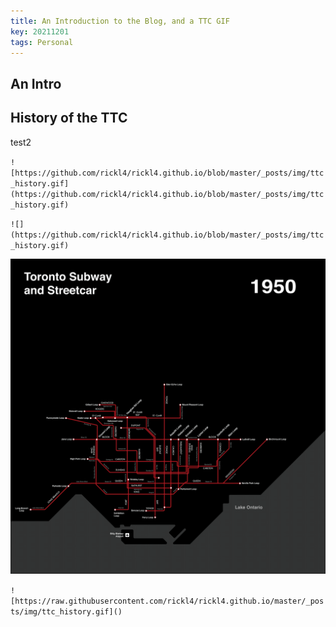```yaml
---
title: An Introduction to the Blog, and a TTC GIF
key: 20211201
tags: Personal
---
```


## An Intro

## History of the TTC

test2

`![https://github.com/rickl4/rickl4.github.io/blob/master/_posts/img/ttc_history.gif](https://github.com/rickl4/rickl4.github.io/blob/master/_posts/img/ttc_history.gif)`

`![](https://github.com/rickl4/rickl4.github.io/blob/master/_posts/img/ttc_history.gif)`

![](https://raw.githubusercontent.com/rickl4/rickl4.github.io/master/_posts/img/ttc_history.gif)


`![https://raw.githubusercontent.com/rickl4/rickl4.github.io/master/_posts/img/ttc_history.gif]()`